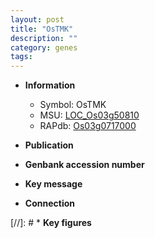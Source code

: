 ```yaml
---
layout: post
title: "OsTMK"
description: ""
category: genes
tags: 
---
```


* **Information**  
    + Symbol: OsTMK  
    + MSU: [LOC_Os03g50810](http://rice.uga.edu/cgi-bin/ORF_infopage.cgi?orf=LOC_Os03g50810)  
    + RAPdb: [Os03g0717000](http://rapdb.dna.affrc.go.jp/viewer/gbrowse_details/irgsp1?name=Os03g0717000)  

* **Publication**  

* **Genbank accession number**  

* **Key message**  

* **Connection**  

[//]: # * **Key figures**  


